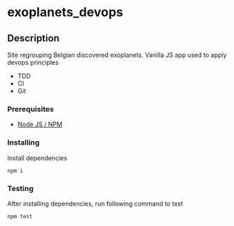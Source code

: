 # exoplanets_devops

## Description
Site regrouping Belgian discovered exoplanets.
Vanilla JS app used to apply devops principles

-   TDD
-   CI
-   Git

### Prerequisites

-   [Node JS / NPM](https://nodejs.org/en/)

### Installing

Install dependencies

```
npm i
```

### Testing

After installing dependencies, run following command to test

```
npm test
```
